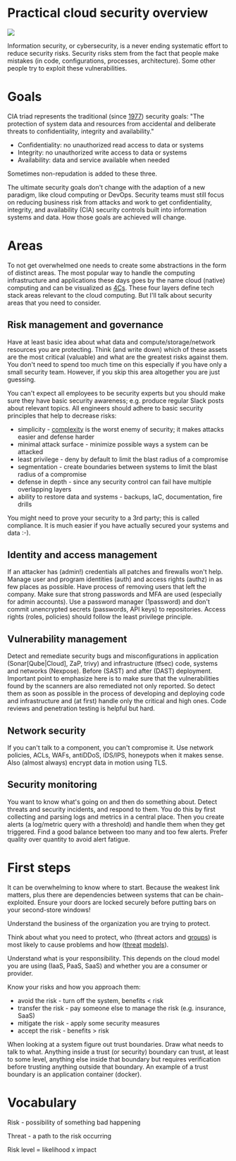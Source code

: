 # Practical cloud security overview

![](https://user-images.githubusercontent.com/1047259/222765764-e826697a-0f33-4240-892f-db39265adbbc.png)

Information security, or cybersecurity, is a never ending systematic effort to reduce security risks. Security risks stem from the fact that people make mistakes (in code, configurations, processes, architecture). Some other people try to exploit these vulnerabilities.

# Goals

CIA triad represents the traditional (since [1977](https://nvlpubs.nist.gov/nistpubs/Legacy/SP/nbsspecialpublication500-19.pdf)) security goals: "The protection of system data and resources from accidental and deliberate threats to confidentiality, integrity and availability."

* Confidentiality: no unauthorized read access to data or systems
* Integrity: no unauthorized write access to data or systems
* Availability: data and service available when needed

Sometimes non-repudation is added to these three.

The ultimate security goals don't change with the adaption of a new paradigm, like cloud computing or DevOps. Security teams must still focus on reducing business risk from attacks and work to get confidentiality, integrity, and availability (CIA) security controls built into information systems and data. How those goals are achieved will change.

# Areas

To not get overwhelmed one needs to create some abstractions in the form of distinct areas. The most popular way to handle the computing infrastructure and applications these days goes by the name cloud (native) computing and can be visualized as [4Cs](https://kubernetes.io/docs/concepts/security/overview/#the-4c-s-of-cloud-native-security). These four layers define tech stack areas relevant to the cloud computing. But I'll talk about security areas that you need to consider.

## Risk management and governance

Have at least basic idea about what data and compute/storage/network resources you are protecting. Think (and write down) which of these assets are the most critical (valuable) and what are the greatest risks against them. You don't need to spend too much time on this especially if you have only a small security team. However, if you skip this area altogether you are just guessing.

You can't expect all employees to be security experts but you should make sure they have basic security awareness; e.g. produce regular Slack posts about relevant topics. All engineers should adhere to basic security principles that help to decrease risks:

* simplicity - [complexity](https://www.schneier.com/blog/archives/2022/08/security-and-cheap-complexity.html) is the worst enemy of security; it makes attacks easier and defense harder
* minimal attack surface - minimize possible ways a system can be attacked
* least privilege - deny by default to limit the blast radius of a compromise
* segmentation - create boundaries between systems to limit the blast radius of a compromise
* defense in depth - since any security control can fail have multiple overlapping layers
* ability to restore data and systems - backups, IaC, documentation, fire drills

You might need to prove your security to a 3rd party; this is called compliance. It is much easier if you have actually secured your systems and data :-).

## Identity and access management

If an attacker has (admin!) credentials all patches and firewalls won't help. Manage user and program identities (auth) and access rights (authz) in as few places as possible. Have process of removing users that left the company. Make sure that strong passwords and MFA are used (especially for admin accounts). Use a password manager (1password) and don't commit unencrypted secrets (passwords, API keys) to repositories. Access rights (roles, policies) should follow the least privilege principle.

## Vulnerability management

Detect and remediate security bugs and misconfigurations in application (Sonar[Qube|Cloud], ZaP, trivy) and infrastructure (tfsec) code, systems and networks (Nexpose). Before (SAST) and after (DAST) deployment. Important point to emphasize here is to make sure that the vulnerabilities found by the scanners are also remediated not only reported. So detect them as soon as possible in the process of developing and deploying code and infrastructure and (at first) handle only the critical and high ones. Code reviews and penetration testing is helpful but hard.

## Network security

If you can't talk to a component, you can't compromise it. Use network policies, ACLs, WAFs, antiDDoS, IDS/IPS, honeypots when it makes sense. Also (almost always) encrypt data in motion using TLS.

## Security monitoring

You want to know what's going on and then do something about. Detect threats and security incidents, and respond to them. You do this by first collecting and parsing logs and metrics in a central place. Then you create alerts (a log/metric query with a threshold) and handle them when they get triggered. Find a good balance between too many and too few alerts. Prefer quality over quantity to avoid alert fatigue.

# First steps

It can be overwhelming to know where to start. Because the weakest link matters, plus there are dependencies between systems that can be chain-exploited. Ensure your doors are locked securely before putting bars on your second-store windows!

Understand the business of the organization you are trying to protect.

Think about what you need to protect, who (threat actors and [groups](https://attack.mitre.org/groups)) is most likely to cause problems and how ([threat](https://attack.mitre.org) [models](https://microsoft.github.io/Threat-Matrix-for-Kubernetes)).

Understand what is your responsibility. This depends on the cloud model you are using (IaaS, PaaS, SaaS) and whether you are a consumer or provider.

Know your risks and how you approach them:

* avoid the risk - turn off the system, benefits < risk
* transfer the risk - pay someone else to manage the risk (e.g. insurance, SaaS)
* mitigate the risk - apply some security measures
* accept the risk - benefits > risk

When looking at a system figure out trust boundaries. Draw what needs to talk to what. Anything inside a trust (or security) boundary can trust, at least to some level, anything else inside that boundary but requires verification before trusting anything outside that boundary. An example of a trust boundary is an application container (docker).

# Vocabulary 

Risk - possibility of something bad happening

Threat - a path to the risk occurring

Risk level = likelihood x impact
